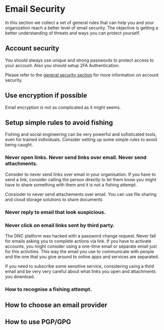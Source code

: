 # Email Security

In this section we collect a set of general rules that can help you and your organization reach a better level of email security.
The objective is getting a better understanding of threats and ways you can protect yourself.

## Account security

You should always use unique and strong passwords to protect access to your account. Also you should setup 2FA Authentication.

Please refer to the [general security section](http://hiro7.eu/SecCPR/general) for more information on account security.

## Use encryption if possible

Email encryption is not as complicated as it might seems. 

## Setup simple rules to avoid fishing

Fishing and social engineering can be very powerful and sofisticated tools, even for trained individuals. Consider setting up some simple rules to avoid being caught.

### Never open links. Never send links over email. Never send attachments.

Consider to never send links over email in your organisation. If you have to send a link, consider calling the person directly to let them know you might have to share something with them and it is not a fishing attempt.

Consioder to never send attachements over email. You can use file sharing and cloud storage solutions to share documents

### Never reply to email that look suspicious.

### Never click on email links sent by third party.

The DNC platform was hacked with a password change request. Never fall for emails asking you to complete actions via link. If you have to activate accounts, you might consider using a one-time email or separate email just for this activities. This way the email you use to communicate with people and the one that you give around to online apps and services are separated.

If you need to subscribe some sensitive service, considering using a third email and be very very careful about what links you open and attachments you download.

### How to recognise a fishing attempt.

## How to choose an email provider

## How to use PGP/GPG

